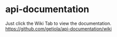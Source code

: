 # api-documentation
Just click the Wiki Tab to view the documentation.
https://github.com/getjola/api-documentation/wiki
